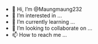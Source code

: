 - 👋 Hi, I’m @Maungmaung232
- 👀 I’m interested in ...
- 🌱 I’m currently learning ...
- 💞️ I’m looking to collaborate on ...
- 📫 How to reach me ...

<!---
Maungmaung232/Maungmaung232 is a ✨ special ✨ repository because its `README.md` (this file) appears on your GitHub profile.
You can click the Preview link to take a look at your changesh
Hi I'm@MaungMaung232
